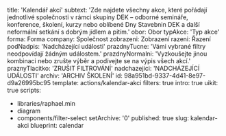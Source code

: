 title: 'Kalendář akcí'
subtext: 'Zde najdete všechny akce, které pořádají jednotlivé společnosti v rámci skupiny DEK – odborné semináře, konference, školení, kurzy nebo oblíbené Dny Stavebnin DEK a další neformální setkání s dobrým jídlem a pitím.'
obor: Obor
typAkce: 'Typ akce'
forma: Forma
company: Společnost
zobrazeni: Zobrazení
razeni: Řazení
podNadpis: 'Nadcházející události'
prazdnyTucne: 'Vámi vybrané filtry neodpovídají žádným událostem.'
prazdnyNormalni: 'Vyzkoušejte jinou kombinaci nebo zrušte výběr a podívejte se na výpis všech akcí.'
praznyTlacitko: 'ZRUŠIT FILTROVÁNÍ'
nadchazejici: 'NADCHÁZEJÍCÍ UDÁLOSTI'
archiv: 'ARCHIV ŠKOLENÍ'
id: 98a951bd-9337-4d41-8e97-d9a26995bc95
template: actions/kalendar-akci
filters: true
intro: true
uikit: true
scripts:
  - libraries/raphael.min
  - diagram
  - components/filter-select
setArchive: '0'
published: true
slug: kalendar-akci
blueprint: calendar
